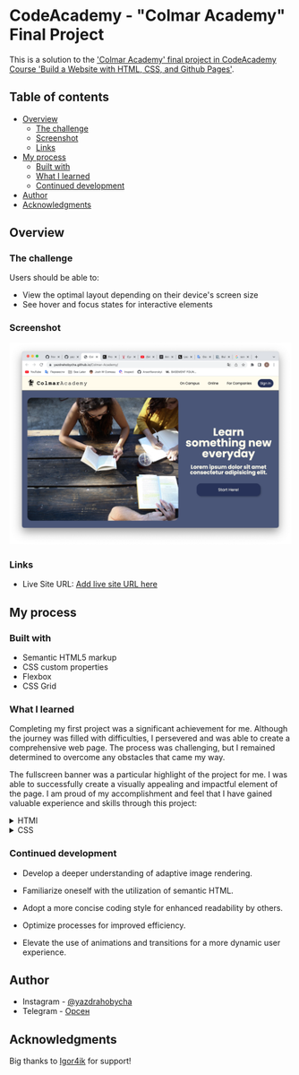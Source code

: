 # CodeAcademy - "Colmar Academy" Final Project

This is a solution to the ['Colmar Academy' final project in CodeAcademy Course 'Build a Website with HTML, CSS, and Github Pages'](https://join.codecademy.com/learn/paths/learn-how-to-build-websites/).

## Table of contents

- [Overview](#overview)
    - [The challenge](#the-challenge)
    - [Screenshot](#screenshot)
    - [Links](#links)
- [My process](#my-process)
    - [Built with](#built-with)
    - [What I learned](#what-i-learned)
    - [Continued development](#continued-development)
- [Author](#author)
- [Acknowledgments](#acknowledgments)

## Overview

### The challenge

Users should be able to:

- View the optimal layout depending on their device's screen size
- See hover and focus states for interactive elements

### Screenshot

<p align="center">
  <img src="src/img/Снимок экрана 2023-02-10 в 19.31.58.png" alt="Project Photo"/>
</p>

### Links

-   Live Site URL: [Add live site URL here](https://your-live-site-url.com)

## My process

### Built with

- Semantic HTML5 markup
- CSS custom properties
- Flexbox
- CSS Grid

### What I learned

Completing my first project was a significant achievement for me. Although the journey was filled with difficulties, I persevered and was able to create a comprehensive web page. The process was challenging, but I remained determined to overcome any obstacles that came my way.

The fullscreen banner was a particular highlight of the project for me. I was able to successfully create a visually appealing and impactful element of the page. I am proud of my accomplishment and feel that I have gained valuable experience and skills through this project:

<details>
<summary>HTMl</summary>
```html
<div class="banner flex">
    <div class="banner__container flex">
        <img
            class="banner__img"
            src="src/img/banner.jpg"
            alt="girl siiting on the desk"
        />
        <div class="banner__text flex">
            <h2>Learn something new everyday</h2>
            <h4>Lorem ipsum dolor sit amet consectetur adipisicing elit.</h4>
            <div class="button">
                <a href="#" class="button__link">Start Here!</a>
            </div>
        </div>
    </div>
</div>
```
</details>

<details>
<summary>CSS</summary>

```css
.banner {
    padding: 6rem 0 2rem 1.5rem;
    background-color: #495579;
    min-height: 100vh;
    align-items: stretch;
}

.banner__container {
    width: 100%;
    justify-content: flex-start;
}

.banner__container img {
    flex: 1 0 60%;
    height: 100%;
    border-radius: 20px;
    overflow: hidden;
    object-fit: cover;
}
```
</details>

### Continued development

- Develop a deeper understanding of adaptive image rendering.

- Familiarize oneself with the utilization of semantic HTML.

- Adopt a more concise coding style for enhanced readability by others.

- Optimize processes for improved efficiency.

- Elevate the use of animations and transitions for a more dynamic user experience.

## Author

- Instagram - [@yazdrahobycha](https://instagram.com/yazdrahobycha?igshid=YmMyMTA2M2Y=)
- Telegram - [Орсен](https://t.me/yazdrahobb)

## Acknowledgments

Big thanks to [Igor4ik](https://github.com/bigheha) for support!
